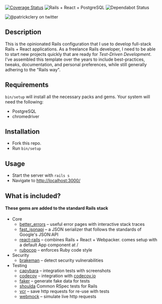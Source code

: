 [![Coverage Status](https://coveralls.io/repos/github/patrickclery/dry-rails-react/badge.svg?branch=master)](https://coveralls.io/github/patrickclery/dry-rails-react?branch=master)
![Rails + React + PostgreSQL](https://github.com/patrickclery/dry-rails-react/workflows/Rails%20+%20React%20+%20PostgreSQL/badge.svg)
![Dependabot Status](https://badgen.net/dependabot/patrickclery/dry-rails-react/?icon=dependabot)

![@patrickclery on twitter](https://badgen.net/twitter/follow/patrickclery)

## Description

This is the opinionated Rails configuration that I use to develop full-stack Rails + React applications. As a freelance Rails developer, I need to be able to start new projects quickly that are ready for _Test-Driven Development_. I've assembled this template over the years to include best-practices, tweaks, documentation, and personal preferences, while still generally adhering to the "Rails way".

## Requirements

`bin/setup` will install all the necessary packs and gems. Your system will need the following:

* PostgreSQL
* chromedriver

## Installation

- Fork this repo.
- Run `bin/setup`

## Usage

- Start the server with `rails s`
- Navigate to [http://localhost:3000/](http://localhost:3000/)

## What is included?

#### These gems are added to the standard Rails stack

* Core
    * [better_errors](https://github.com/charliesome/better_errors) – useful error pages with interactive stack traces
    * [fast_jsonapi](https://github.com/Netflix/fast_jsonapi) – a JSON serializer that follows the standards of Google's JSON:API
    * [react-rails](https://github.com/reactjs/react-rails) – combines Rails + React + Webpacker. comes setup with a default App component at /
    * [rubocop](https://github.com/rubocop-hq/rubocop) – enforces Ruby code style
* Security
    * [brakeman](https://github.com/presidentbeef/brakeman) – detect security vulnerabilities
* Testing
    * [capybara](https://github.com/teamcapybara/capybara) – integration tests with screenshots
    * [codecov](https://github.com/codecov/codecov-ruby) – integration with [codecov.io](https://codecov.io/)
    * [faker](https://github.com/faker-ruby/faker) – generate fake data for tests
    * [shoulda](https://github.com/thoughtbot/shoulda) Common RSpec tests for Rails
    * [vcr](https://github.com/vcr/vcr) – save http requests for re-use with tests
    * [webmock](https://github.com/bblimke/webmock) – simulate live http requests

